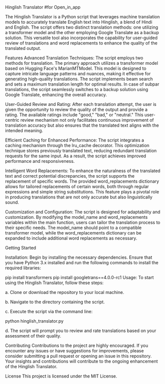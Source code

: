 
Hinglish Translator   #for Open_in_app


The Hinglish Translator is a Python script that leverages machine translation models to accurately translate English text into Hinglish, a blend of Hindi and English. The script offers two distinct translation methods: one utilizing a transformer model and the other employing Google Translate as a backup solution. This versatile tool also incorporates the capability for user-guided review of translations and word replacements to enhance the quality of the translated output.

Features
Advanced Translation Techniques: The script employs two methods for translation. The primary approach utilizes a transformer model based on Hugging Face's MarianMTModel. This model is designed to capture intricate language patterns and nuances, making it effective for generating high-quality translations. The script implements beam search and sets a maximum translation length for optimal results. In case of subpar translations, the script seamlessly switches to a backup solution using Google Translate, enhancing the overall accuracy.

User-Guided Review and Rating: After each translation attempt, the user is given the opportunity to review the quality of the output and provide a rating. The available ratings include "good," "bad," or "neutral." This user-centric review mechanism not only facilitates continuous improvement of translation accuracy but also ensures that the translated text aligns with the intended meaning.

Efficient Caching for Enhanced Performance: The script integrates a caching mechanism through the lru_cache decorator. This optimization technique stores previously translated text, reducing redundant translation requests for the same input. As a result, the script achieves improved performance and responsiveness.

Intelligent Word Replacements: To enhance the naturalness of the translated text and correct potential discrepancies, the script supports the replacement of specific words. The provided word_replacements dictionary allows for tailored replacements of certain words, both through regular expressions and simple string substitutions. This feature plays a pivotal role in producing translations that are not only accurate but also linguistically sound.

Customization and Configuration: The script is designed for adaptability and customization. By modifying the model_name and word_replacements variables within the main function, users can tailor the translation process to their specific needs. The model_name should point to a compatible transformer model, while the word_replacements dictionary can be expanded to include additional word replacements as necessary.

Getting Started

Installation: Begin by installing the necessary dependencies. Ensure that you have Python 3.x installed and run the following commands to install the required libraries:

pip install transformers
pip install googletrans==4.0.0-rc1
Usage: To start using the Hinglish Translator, follow these steps:

a. Clone or download the repository to your local machine.

b. Navigate to the directory containing the script.

c. Execute the script via the command line:

python hinglish_translator.py

d. The script will prompt you to review and rate translations based on your assessment of their quality.

Contributing
Contributions to the project are highly encouraged. If you encounter any issues or have suggestions for improvements, please consider submitting a pull request or opening an issue in this repository. Your insights and contributions will contribute to the ongoing enhancement of the Hinglish Translator.

License
This project is licensed under the MIT License.


